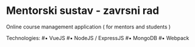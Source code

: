 # Mentorski sustav - zavrsni rad

Online course management application ( for mentors and students )

Technologies:
#▪ VueJS
#▪ NodeJS / ExpressJS
#▪ MongoDB
#▪ Webpack

